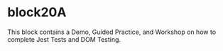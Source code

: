 # block20A
This block contains a Demo, Guided Practice, and Workshop on how to complete Jest Tests and DOM Testing.
